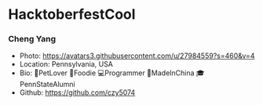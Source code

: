 # HacktoberfestCool

### Cheng Yang
- Photo: https://avatars3.githubusercontent.com/u/27984559?s=460&v=4
- Location: Pennsylvania, USA
- Bio: 🐶PetLover 🍜Foodie 💻Programmer 🐼MadeInChina 🎓PennStateAlumni
- Github: https://github.com/czy5074
